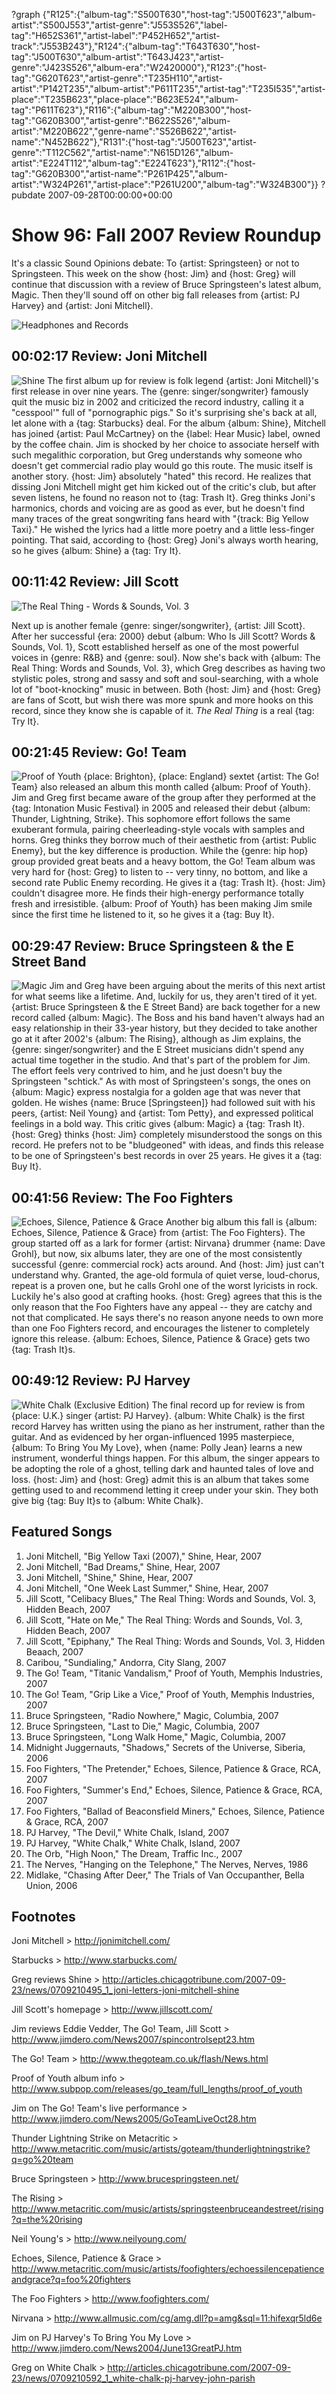 ?graph {"R125":{"album-tag":"S500T630","host-tag":"J500T623","album-artist":"S500J553","artist-genre":"J553S526","label-tag":"H652S361","artist-label":"P452H652","artist-track":"J553B243"},"R124":{"album-tag":"T643T630","host-tag":"J500T630","album-artist":"T643J423","artist-genre":"J423S526","album-era":"W2420000"},"R123":{"host-tag":"G620T623","artist-genre":"T235H110","artist-artist":"P142T235","album-artist":"P611T235","artist-tag":"T235I535","artist-place":"T235B623","place-place":"B623E524","album-tag":"P611T623"},"R116":{"album-tag":"M220B300","host-tag":"G620B300","artist-genre":"B622S526","album-artist":"M220B622","genre-name":"S526B622","artist-name":"N452B622"},"R131":{"host-tag":"J500T623","artist-genre":"T112C562","artist-name":"N615D126","album-artist":"E224T112","album-tag":"E224T623"},"R112":{"host-tag":"G620B300","artist-name":"P261P425","album-artist":"W324P261","artist-place":"P261U200","album-tag":"W324B300"}}
?pubdate 2007-09-28T00:00:00+00:00

# Show 96: Fall 2007 Review Roundup
It's a classic Sound Opinions debate: To {artist: Springsteen} or not to Springsteen. This week on the show {host: Jim} and {host: Greg} will continue that discussion with a review of Bruce Springsteen's latest album, Magic. Then they'll sound off on other big fall releases from {artist: PJ Harvey} and {artist: Joni Mitchell}.

![Headphones and Records](http://static.soundopinions.org/images/2007/fallroundup.jpg)

## 00:02:17 Review: Joni Mitchell
![Shine](https://sound-images.s3.amazonaws.com/images/2016/joni%20mitchell.jpeg)
The first album up for review is folk legend {artist: Joni Mitchell}'s first release in over nine years. The {genre: singer/songwriter} famously quit the music biz in 2002 and criticized the record industry, calling it a "cesspool'" full of "pornographic pigs." So it's surprising she's back at all, let alone with a {tag: Starbucks} deal. For the album {album: Shine}, Mitchell has joined {artist: Paul McCartney} on the {label: Hear Music} label, owned by the coffee chain. Jim is shocked by her choice to associate herself with such megalithic corporation, but Greg understands why someone who doesn't get commercial radio play would go this route. The music itself is another story. {host: Jim} absolutely "hated" this record. He realizes that dissing Joni Mitchell might get him kicked out of the critic's club, but after seven listens, he found no reason not to {tag: Trash It}. Greg thinks Joni's harmonics, chords and voicing are as good as ever, but he doesn't find many traces of the great songwriting fans heard with "{track: Big Yellow Taxi}." He wished the lyrics had a little more poetry and a little less-finger pointing. That said, according to {host: Greg} Joni's always worth hearing, so he gives {album: Shine} a {tag: Try It}.

## 00:11:42 Review: Jill Scott
![The Real Thing - Words & Sounds, Vol. 3](http://is4.mzstatic.com/image/thumb/Music6/v4/d5/42/84/d5428471-ce78-4165-eddf-8dc96c59032a/5037300750767.jpg/600x600bb-85.jpg "14867/1049731591")

Next up is another female {genre: singer/songwriter}, {artist: Jill Scott}. After her successful {era: 2000} debut {album: Who Is Jill Scott? Words & Sounds, Vol. 1}, Scott established herself as one of the most powerful voices in {genre: R&B} and {genre: soul}. Now she's back with {album: The Real Thing: Words and Sounds, Vol. 3}, which Greg describes as having two stylistic poles, strong and sassy and soft and soul-searching, with a whole lot of "boot-knocking" music in between. Both {host: Jim} and {host: Greg} are fans of Scott, but wish there was more spunk and more hooks on this record, since they know she is capable of it. *The Real Thing* is a real {tag: Try It}.

## 00:21:45 Review: Go! Team
![Proof of Youth](http://is5.mzstatic.com/image/thumb/Music/v4/4b/86/d4/4b86d4ab-fb90-3b05-206b-7e96ec54ac5f/source/600x600bb.jpg "3627480/262868795")
{place: Brighton}, {place: England} sextet {artist: The Go! Team} also released an album this month called {album: Proof of Youth}. Jim and Greg first became aware of the group after they performed at the {tag: Intonation Music Festival} in 2005 and released their debut {album: Thunder, Lightning, Strike}. This sophomore effort follows the same exuberant formula, pairing cheerleading-style vocals with samples and horns. Greg thinks they borrow much of their aesthetic from {artist: Public Enemy}, but the key difference is production. While the {genre: hip hop} group provided great beats and a heavy bottom, the Go! Team album was very hard for {host: Greg} to listen to -- very tinny, no bottom, and like a second rate Public Enemy recording. He gives it a {tag: Trash It}. {host: Jim} couldn't disagree more. He finds their high-energy performance totally fresh and irresistible. {album: Proof of Youth} has been making Jim smile since the first time he listened to it, so he gives it a {tag: Buy It}.

## 00:29:47 Review: Bruce Springsteen & the E Street Band
![Magic](http://is4.mzstatic.com/image/thumb/Music/v4/d4/4e/ba/d44ebaff-c4c1-3071-5a29-2d62aca5b4d6/source/600x600bb.jpg "178834/264785812")
Jim and Greg have been arguing about the merits of this next artist for what seems like a lifetime. And, luckily for us, they aren't tired of it yet. {artist: Bruce Springsteen & the E Street Band} are back together for a new record called {album: Magic}. The Boss and his band haven't always had an easy relationship in their 33-year history, but they decided to take another go at it after 2002's {album: The Rising}, although as Jim explains, the {genre: singer/songwriter} and the E Street musicians didn't spend any actual time together in the studio. And that's part of the problem for Jim. The effort feels very contrived to him, and he just doesn't buy the Springsteen "schtick." As with most of Springsteen's songs, the ones on {album: Magic} express nostalgia for a golden age that was never that golden. He wishes {name: Bruce [Springsteen]} had followed suit with his peers, {artist: Neil Young} and {artist: Tom Petty}, and expressed political feelings in a bold way. This critic gives {album: Magic} a {tag: Trash It}. {host: Greg} thinks {host: Jim} completely misunderstood the songs on this record. He prefers not to be "bludgeoned" with ideas, and finds this release to be one of Springsteen's best records in over 25 years. He gives it a {tag: Buy It}.

## 00:41:56 Review: The Foo Fighters
![Echoes, Silence, Patience & Grace](http://is4.mzstatic.com/image/thumb/Music/v4/84/13/2b/84132b9e-fccf-c0f6-4e20-6049718c4a1a/source/600x600bb.jpg "6906197/263094258")
Another big album this fall is {album: Echoes, Silence, Patience & Grace} from {artist: The Foo Fighters}. The group started off as a lark for former {artist: Nirvana} drummer {name: Dave Grohl}, but now, six albums later, they are one of the most consistently successful {genre: commercial rock} acts around. And {host: Jim} just can't understand why. Granted, the age-old formula of quiet verse, loud-chorus, repeat is a proven one, but he calls Grohl one of the worst lyricists in rock. Luckily he's also good at crafting hooks. {host: Greg} agrees that this is the only reason that the Foo Fighters have any appeal -- they are catchy and not that complicated. He says there's no reason anyone needs to own more than one Foo Fighters record, and encourages the listener to completely ignore this release. {album: Echoes, Silence, Patience & Grace} gets two {tag: Trash It}s.

## 00:49:12 Review: PJ Harvey
![White Chalk (Exclusive Edition)](http://is2.mzstatic.com/image/thumb/Music/v4/db/92/8f/db928ff2-8a6f-c34c-1698-228b1225e5fc/source/600x600bb.jpg "252623/264503329")
The final record up for review is from {place: U.K.} singer {artist: PJ Harvey}. {album: White Chalk} is the first record Harvey has written using the piano as her instrument, rather than the guitar. And as evidenced by her organ-influenced 1995 masterpiece, {album: To Bring You My Love}, when {name: Polly Jean} learns a new instrument, wonderful things happen. For this album, the singer appears to be adopting the role of a ghost, telling dark and haunted tales of love and loss. {host: Jim} and {host: Greg} admit this is an album that takes some getting used to and recommend letting it creep under your skin. They both give big {tag: Buy It}s to {album: White Chalk}.

## Featured Songs
1. Joni Mitchell, "Big Yellow Taxi (2007)," Shine, Hear, 2007
2. Joni Mitchell, "Bad Dreams," Shine, Hear, 2007
3. Joni Mitchell, "Shine," Shine, Hear, 2007
4. Joni Mitchell, "One Week Last Summer," Shine, Hear, 2007
5. Jill Scott, "Celibacy Blues," The Real Thing: Words and Sounds, Vol. 3, Hidden Beach, 2007
6. Jill Scott, "Hate on Me," The Real Thing: Words and Sounds, Vol. 3, Hidden Beach, 2007
7. Jill Scott, "Epiphany," The Real Thing: Words and Sounds, Vol. 3, Hidden Beaach, 2007
8. Caribou, "Sundialing," Andorra, City Slang, 2007
9. The Go! Team, "Titanic Vandalism," Proof of Youth, Memphis Industries, 2007
10. The Go! Team, "Grip Like a Vice," Proof of Youth, Memphis Industries, 2007
11. Bruce Springsteen, "Radio Nowhere," Magic, Columbia, 2007
12. Bruce Springsteen, "Last to Die," Magic, Columbia, 2007
13. Bruce Springsteen, "Long Walk Home," Magic, Columbia, 2007
14. Midnight Juggernauts, "Shadows," Secrets of the Universe, Siberia, 2006
15. Foo Fighters, "The Pretender," Echoes, Silence, Patience & Grace, RCA, 2007
16. Foo Fighters, "Summer's End," Echoes, Silence, Patience & Grace, RCA, 2007
17. Foo Fighters, "Ballad of Beaconsfield Miners," Echoes, Silence, Patience & Grace, RCA, 2007
18. PJ Harvey, "The Devil," White Chalk, Island, 2007
19. PJ Harvey, "White Chalk," White Chalk, Island, 2007
20. The Orb, "High Noon," The Dream, Traffic Inc., 2007
21. The Nerves, "Hanging on the Telephone," The Nerves, Nerves, 1986
22. Midlake, "Chasing After Deer," The Trials of Van Occupanther, Bella Union, 2006

## Footnotes
Joni Mitchell > http://jonimitchell.com/

Starbucks > http://www.starbucks.com/

Greg reviews Shine > http://articles.chicagotribune.com/2007-09-23/news/0709210495_1_joni-letters-joni-mitchell-shine

Jill Scott's homepage > http://www.jillscott.com/

Jim reviews Eddie Vedder, The Go! Team, Jill Scott > http://www.jimdero.com/News2007/spincontrolsept23.htm

The Go! Team > http://www.thegoteam.co.uk/flash/News.html

Proof of Youth album info > http://www.subpop.com/releases/go_team/full_lengths/proof_of_youth

Jim on The Go! Team's live performance > http://www.jimdero.com/News2005/GoTeamLiveOct28.htm

Thunder Lightning Strike on Metacritic > http://www.metacritic.com/music/artists/goteam/thunderlightningstrike?q=go%20team

Bruce Springsteen > http://www.brucespringsteen.net/

The Rising > http://www.metacritic.com/music/artists/springsteenbruceandestreet/rising?q=the%20rising

Neil Young's > http://www.neilyoung.com/

Echoes, Silence, Patience & Grace > http://www.metacritic.com/music/artists/foofighters/echoessilencepatienceandgrace?q=foo%20fighters

The Foo Fighters > http://www.foofighters.com/

Nirvana > http://www.allmusic.com/cg/amg.dll?p=amg&sql=11:hifexqr5ld6e

Jim on PJ Harvey's To Bring You My Love > http://www.jimdero.com/News2004/June13GreatPJ.htm

Greg on White Chalk > http://articles.chicagotribune.com/2007-09-23/news/0709210592_1_white-chalk-pj-harvey-john-parish